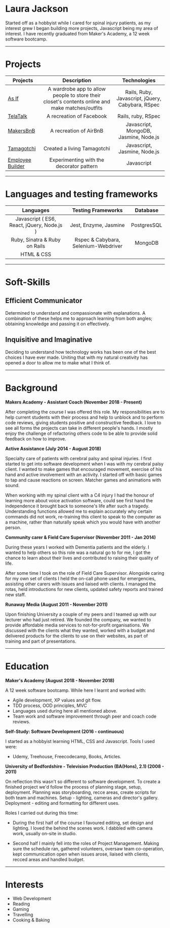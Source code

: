 # Laura Jackson #

Started off as a hobbyist while I cared for spinal injury patients, as my interest grew I began building more projects, Javascript being my area of interest. I have recently graduated from Maker's Academy, a 12 week software bootcamp.
___

Projects
=========

  | Projects                                                    | Description                                  | Technologies |
  | ----------------------------------------------------------- |:--------------------------------------------:|:--------------------------:|
  | [As If](https://github.com/cristinaocanamanzano/wardrobe-app)| A wardrobe app to allow people to store their closet's contents online and make matches/outfits  |  Rails, Ruby, Javascript, jQuery, Cabybara, RSpec  |
  | [TelaTalk](https://github.com/emmaalbury/Team-Tela)  |  A recreation of Facebook  | Rails, ruby, RSpec |
  | [MakersBnB](https://github.com/ShinyVerse/MakersBnB)  |  A recreation of AirBnB  | Javascript, MongoDB, Jasmine, Node.js |
  | [Tamagotchi](https://github.com/ShinyVerse/Tamagotchi)  |  Created a living Tamagotchi  | Javascript, Jasmine, Node.js |
  | [Employee Builder](https://codepen.io/ShinyVerse/pen/dKLxaw)| Experimenting with the decorator pattern | Javascript |

  ***

Languages and testing frameworks
=========

| Languages        |  Testing Frameworks  | Database |
| :--------------: | :-------------------:| :-------------------:|
| Javascript ( ES6, React, jQuery, Node.js ) |  Jest, Enzyme, Jasmine  | PostgresSQL |
| Ruby, Sinatra & Ruby on Rails |  Rspec & Cabybara, Selenium-Webdriver | MongoDB |
| HTML & CSS |        |

***

Soft-Skills
===========

## Efficient Communicator ##

  Determined to understand and compassionate with explanations. A combination of these helps me to approach learning from both angles; obtaining knowledge and passing it on effectively.

## Inquisitive and Imaginative ##

  Deciding to understand how technology works has been one of the best choices I have ever made. Uniting that with my natural creativity has opened a door to allow me to make what I think of.

___
Background
=========
**Makers Academy - Assistant Coach (November 2018 - Present)**

After completing the course I was offered this role. My responsibilities are to help current students with their process and help to unblock and to perform code reviews, giving students positive and constructive feedback. I love to see all forms the projects can take in different people's hands. I mostly enjoy the challenge of refactoring others code to be able to provide solid feedback on how to improve.

**Active Assistance (July 2014 - August 2018)**

Specialty care of patients with cerebral palsy and spinal injuries.
I first started to get into software development when I was with my cerebral palsy client. I wanted to make games that encouraged movement, exercise of his hand and active involvement with an activity. I started off with basic games to tap and cause reactions on screen. Matcher games and animations with sound.

When working with my spinal client with a C4 injury I had the honour of learning more about voice activation software, could see first hand the independence it brought back to someone's life after such a tragedy. Understanding functions allowed me to explain accurately why certain commands did not work, re-training this client to speak to the computer as a machine, rather than naturally speak which you would have with another person.

**Community carer & Field Care Supervisor (November 2011 - Jan 2014)**

During these years I worked with Dementia patients and the elderly. I wanted to help others so this role was a natural go to for me, I got the chance to learn about their lives and contributed to raising their quality of life.

After some time I took on the role of Field Care Supervisor. Alongside caring for my own set of clients I held the on-call phone used for emergencies, assisting other carers with issues and liaised with clients. I managed the rotas, held introductions for new clients, updated safety reports and trained new staff.

**Runaway Media (August 2011 - November 2011)**

Upon finishing University a couple of my peers and I teamed up with our lecturer who had just retired. We founded the company, we wanted to provide affordable media services to not-for-profit organisations. We discussed with the clients what they wanted, worked with a budget and delivered products for the clients to use on their websites, as part of training and part of presentations.

___

Education
=========

**Maker's Academy (August 2018 - November 2018)**

A 12 week software bootcamp. While here I learnt and worked with:

- Agile development, XP values and git flow.
- TDD process, OOD principles, MVC
- Languages used during here all mentioned above.
- Team work and software improvement through peer and coach code reviews.

**Self-Study: Software Development (2016 - continuous)**

I started as a hobbyist learning HTML, CSS and Javascript. Tools I used were:

  - Udemy, Treehouse, Freecodecamp, Books, Articles.

**University of Bedfordshire - Television Production (BA(Hons), 2.1) (2008 - 2011)**

On reflection this wasn't so different to software development. To create a finished project we'd follow the process of planning stage, setup, deployment. Planning was storyboarding, recce areas, create scripts for both team and machines.  Setup - lighting, cameras and director's gallery. Deployment - editing and formatting for different uses.

Roles I carried out during this time:

- During the first half of the course I favoured editing, set design and lighting. I loved the behind the scenes work. I dabbled with camera work, usually on-site in studio.

- Second half I mainly fell into the roles of Project Management. Making sure the schedule ran, gathered volunteers, oversaw team co-operation, kept communication open when issues arose, liaised with clients, recced areas and handled budget.

***

Interests
=========

* Web Development
* Reading
* Gaming
* Travelling
* Cooking & Baking
